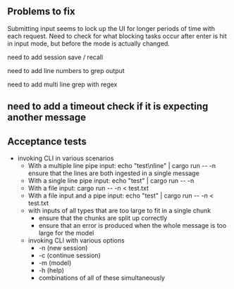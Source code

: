 Problems to fix
--------
Submitting input seems to lock up the UI for longer periods of time with each request.
Need to check for what blocking tasks occur after enter is hit in input mode, but before the mode is actually changed.

need to add session save / recall

need to add line numbers to grep output

need to add multi line grep with regex


## need to add a timeout check if it is expecting another message

Acceptance tests
----------------

- invoking CLI in various scenarios
    - With a multiple line pipe input:
        echo "test\nline" | cargo run -- -n
        ensure that the lines are both ingested in a single message
    - With a single line pipe input:
        echo "test" | cargo run -- -n
    - With a file input:
        cargo run -- -n < test.txt
    - With a file input and a pipe input:
        echo "test" | cargo run -- -n < test.txt
    - with inputs of all types that are too large to fit in a single chunk
        - ensure that the chunks are split up correctly
        - ensure that an error is produced when the whole message is too large for the model
    - invoking CLI with various options
        - -n (new session)
        - -c (continue session)
        - -m (model)
        - -h (help)
        - combinations of all of these simultaneously


